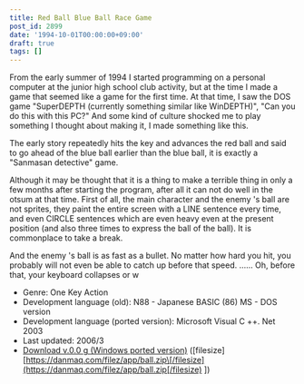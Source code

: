 ```yaml
---
title: Red Ball Blue Ball Race Game
post_id: 2899
date: '1994-10-01T00:00:00+09:00'
draft: true
tags: []
---
```


From the early summer of 1994 I started programming on a personal computer at the junior high school club activity, but at the time I made a game that seemed like a game for the first time. At that time, I saw the DOS game "SuperDEPTH (currently something similar like WinDEPTH)", "Can you do this with this PC?" And some kind of culture shocked me to play something I thought about making it, I made something like this.

The early story repeatedly hits the key and advances the red ball and said to go ahead of the blue ball earlier than the blue ball, it is exactly a "Sanmasan detective" game.

Although it may be thought that it is a thing to make a terrible thing in only a few months after starting the program, after all it can not do well in the otsum at that time. First of all, the main character and the enemy 's ball are not sprites, they paint the entire screen with a LINE sentence every time, and even CIRCLE sentences which are even heavy even at the present position (and also three times to express the ball of the ball). It is commonplace to take a break.

And the enemy 's ball is as fast as a bullet. No matter how hard you hit, you probably will not even be able to catch up before that speed. ...... Oh, before that, your keyboard collapses or w

*   Genre: One Key Action
*   Development language (old): N88 - Japanese BASIC (86) MS - DOS version
*   Development language (ported version): Microsoft Visual C ++. Net 2003
*   Last updated: 2006/3
*   [Download v.0.0 g (Windows ported version)](https://danmaq.com/filez/app/ball.zip) (\[filesize\] [https://danmaq.com/filez/app/ball.zip\[/filesize](https://danmaq.com/filez/app/ball.zip[/filesize) \])
